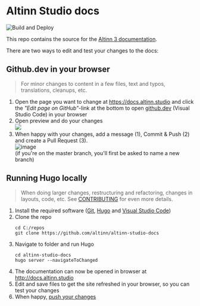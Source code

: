 # Altinn Studio docs

![Build and Deploy](https://github.com/Altinn/altinn-studio-docs/actions/workflows/hugo.yml/badge.svg)

This repo contains the source for the [Altinn 3 documentation](https://docs.altinn.studio/).

There are two ways to edit and test your changes to the docs:

## Github.dev in your browser
> For minor changes to content in a few files, text and typos, translations, cleanups, etc.

1. Open the page you want to change at https://docs.altinn.studio and click the *"Edit page on GitHub"*-link at the
   bottom to open [github.dev](https://docs.github.com/en/codespaces/the-githubdev-web-based-editor) (Visual Studio
   Code) in your browser
2. Open preview and do your changes  
   ![](https://code.visualstudio.com/assets/docs/languages/Markdown/md-dynamic-preview.gif)
3. When happy with your changes, add a message (1), Commit & Push (2) and create a Pull Request (3).  
   ![image](https://github.com/Altinn/altinn-studio-docs/assets/6088624/c1b90855-c570-4cfe-af79-729d1d30c3a9)  
   (if you're on the master branch, you'll first be asked to name a new branch)


## Running Hugo locally
> When doing larger changes, restructuring and refactoring, changes in layouts, code, etc.
> See [CONTRIBUTING](./CONTRIBUTING.md) for even more details.

1. Install the required software ([Git](https://git-scm.com/downloads), [Hugo](https://gohugo.io/installation/) and [Visual Studio Code](https://code.visualstudio.com/))
2. Clone the repo
   ```shell
   cd C:/repos
   git clone https://github.com/altinn/altinn-studio-docs
   ```
3. Navigate to folder and run Hugo
   ```shell
   cd altinn-studio-docs
   hugo server --navigateToChanged
   ```
4. The documentation can now be opened in browser at http://docs.altinn.studio
5. Edit and save files to get the site refreshed in your browser, so you can test your changes
6. When happy, [push your changes](https://github.com/Altinn/altinn-studio-docs/blob/master/CONTRIBUTING.md#push-your-changes-to-github)

